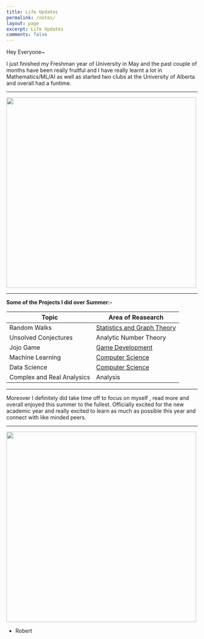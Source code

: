 ```yaml
---
title: Life Updates
permalink: /notes/
layout: page
excerpt: Life Updates
comments: false
---
```

Hey Everyone~

I just finished my Freshman year of University in May and the past couple of months have been really fruitful and I have really learnt a lot in Mathematics/ML/AI as well as started two clubs at the University of Alberta and overall had a funtime.
<hr>
<img src = "https://cdn130.picsart.com/309265189366201.jpg?type=webp&to=min&r=640" height = "500" width = "500">
<hr>

**Some of the Projects I did over Summer:-**

| Topic                      | Area of Reasearch           |
|----------------------------|-----------------------------|
| Random Walks               | [Statistics and Graph Theory](https://gist.github.com/Robertboy18/ee39d9a5bc29b8fbd7849d70f195ece1#file-random-walks-ipynb) |
| Unsolved Conjectures       | Analytic Number Theory      |
| Jojo Game                  | [Game Development](https://github.com/jfdoming/Project-B)            |
| Machine Learning           | [Computer Science](https://github.com/Robertboy18/Data-Science)          |
| Data Science               | [Computer Science](https://github.com/Robertboy18/IBM-Data-Science)            |
| Complex and Real Analysics | Analysis                 |

<hr>

Moreover I  definitely did take time off to focus on myself , read more and overall enjoyed this summer to the fullest. Officially excited for the new academic year and really excited to learn as much as possible this year and connect with like minded peers.
<hr>

<img src = "https://i.pinimg.com/736x/91/8e/26/918e26bbdd2aaf795d98498e6375edd7.jpg" height = "500" width = "500">  

- Robert


